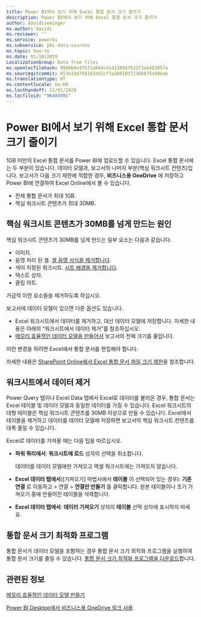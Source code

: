 ```yaml
---
title: Power BI에서 보기 위해 Excel 통합 문서 크기 줄이기
description: Power BI에서 보기 위해 Excel 통합 문서 크기 줄이기
author: davidiseminger
ms.author: davidi
ms.reviewer: ''
ms.service: powerbi
ms.subservice: pbi-data-sources
ms.topic: how-to
ms.date: 01/10/2019
LocalizationGroup: Data from files
ms.openlocfilehash: 9996b8e3f571a04dc41d138947532f3ab402057a
ms.sourcegitcommit: 653e18d7041d3dd1cf7a38010372366975a98eae
ms.translationtype: HT
ms.contentlocale: ko-KR
ms.lasthandoff: 12/01/2020
ms.locfileid: "96404091"
---
```

# <a name="reduce-the-size-of-an-excel-workbook-to-view-it-in-power-bi"></a>Power BI에서 보기 위해 Excel 통합 문서 크기 줄이기
1GB 미만의 Excel 통합 문서를 Power BI에 업로드할 수 있습니다. Excel 통합 문서에는 두 부분이 있습니다. 데이터 모델과, 보고서의 나머지 부분(핵심 워크시트 컨텐츠)입니다. 보고서가 다음 크기 제한에 적합한 경우, **비즈니스용 OneDrive** 에 저장하고 Power BI에 연결하여 Excel Online에서 볼 수 있습니다.

* 전체 통합 문서가 최대 1GB.
* 핵심 워크시트 콘텐츠가 최대 30MB.

## <a name="what-makes-core-worksheet-contents-larger-than-30-mb"></a>핵심 워크시트 콘텐츠가 30MB를 넘게 만드는 원인
핵심 워크시트 콘텐츠가 30MB를 넘게 만드는 일부 요소는 다음과 같습니다.

* 이미지.
* 음영 처리 된 셀. [셀 음영 서식을 제거합니다](https://support.office.com/article/Add-or-change-the-background-color-of-cells-ac10f131-b847-428f-b656-d65375fb815e).
* 색이 지정된 워크시트. [시트 배경을 제거합니다](https://support.office.com/article/add-or-remove-a-sheet-background-3577a762-8450-4556-96a2-cc265abc00a8).
* 텍스트 상자.
* 클립 아트.

가급적 이런 요소들을 제거하도록 하십시오. 

보고서에 데이터 모델이 있으면 다른 옵션도 있습니다. 

* Excel 워크시트에서 데이터를 제거하고, 대신 데이터 모델에 저장합니다. 자세한 내용은 아래의 “워크시트에서 데이터 제거”를 참조하십시오. 
* [메모리 효율적인 데이터 모델을 만들어서](https://support.office.com/article/Create-a-memory-efficient-Data-Model-using-Excel-2013-and-the-Power-Pivot-add-in-951c73a9-21c4-46ab-9f5e-14a2833b6a70) 보고서의 전체 크기를 줄입니다.

이런 변경을 하려면 Excel에서 통합 문서를 편집해야 합니다.

자세한 내용은 [SharePoint Online에서 Excel 통합 문서 파일 크기 제한](https://support.office.com/article/File-size-limits-for-workbooks-in-SharePoint-Online-9e5bc6f8-018f-415a-b890-5452687b325e)을 참조합니다.

## <a name="remove-data-from-worksheets"></a>워크시트에서 데이터 제거
Power Query 탭이나 Excel Data 탭에서 Excel로 데이터를 불러온 경우, 통합 문서는 Excel 테이블 및 데이터 모델과 동일한 데이터를 가질 수 있습니다. Excel 워크시트의 대형 테이블은 핵심 워크시트 콘텐츠를 30MB 이상으로 만들 수 있습니다. Excel에서 테이블을 제거하고 데이터를 데이터 모델에 저장하면 보고서의 핵심 워크시트 컨텐츠를 대폭 줄일 수 있습니다. 

Excel로 데이터를 가져올 때는 다음 팁을 따르십시오.

* **파워 쿼리에서**: **워크시트에 로드** 상자의 선택을 취소합니다.
  
  데이터를 데이터 모델에만 가져오고 엑셀 워크시트에는 가져오지 않습니다.
* **Excel 데이터 탭에서**([가져오기] 마법사에서 **테이블** 이 선택되어 있는 경우): **기존 연결** 로 이동하고 \> 연결 \> **연결만 만들기** 를 클릭합니다. 원본 테이블이나 초기 가져오기 중에 만들어진 테이블을 삭제합니다.
* **Excel 데이터 탭에서**: **데이터 가져오기** 상자의 **테이블** 선택 상자에 표시하지 마세요.

## <a name="workbook-size-optimizer"></a>통합 문서 크기 최적화 프로그램
통합 문서가 데이터 모델을 포함하는 경우 통합 문서 크기 최적화 프로그램을 실행하여 통합 문서 크기를 줄일 수 있습니다. [통합 문서 크기 최적화 프로그램을 다운로드](https://www.microsoft.com/download/details.aspx?id=38793)합니다.

## <a name="related-info"></a>관련된 정보
[메모리 효율적인 데이터 모델 만들기](https://support.office.com/article/Create-a-memory-efficient-Data-Model-using-Excel-2013-and-the-Power-Pivot-add-in-951c73a9-21c4-46ab-9f5e-14a2833b6a70)

[Power BI Desktop에서 비즈니스용 OneDrive 링크 사용](desktop-use-onedrive-business-links.md)

